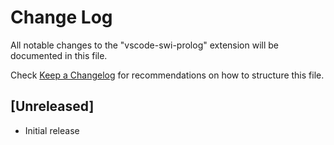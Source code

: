 # Change Log
All notable changes to the "vscode-swi-prolog" extension will be documented in this file.

Check [Keep a Changelog](http://keepachangelog.com/) for recommendations on how to structure this file.

## [Unreleased]
- Initial release